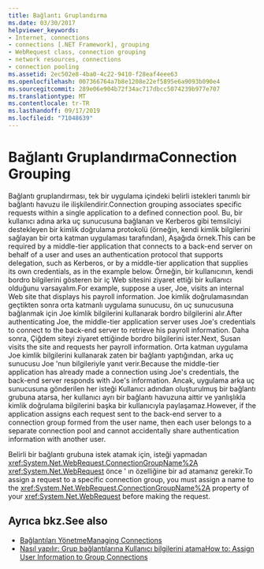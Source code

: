 ```yaml
---
title: Bağlantı Gruplandırma
ms.date: 03/30/2017
helpviewer_keywords:
- Internet, connections
- connections [.NET Framework], grouping
- WebRequest class, connection grouping
- network resources, connections
- connection pooling
ms.assetid: 2ec502e8-4ba0-4c22-9410-f28eaf4eee63
ms.openlocfilehash: 007366764a7b8e1208e22ef5895e6a9093b090e4
ms.sourcegitcommit: 289e06e904b72f34ac717dbcc5074239b977e707
ms.translationtype: MT
ms.contentlocale: tr-TR
ms.lasthandoff: 09/17/2019
ms.locfileid: "71048639"
---
```

# <a name="connection-grouping"></a><span data-ttu-id="0ac09-102">Bağlantı Gruplandırma</span><span class="sxs-lookup"><span data-stu-id="0ac09-102">Connection Grouping</span></span>
<span data-ttu-id="0ac09-103">Bağlantı gruplandırması, tek bir uygulama içindeki belirli istekleri tanımlı bir bağlantı havuzu ile ilişkilendirir.</span><span class="sxs-lookup"><span data-stu-id="0ac09-103">Connection grouping associates specific requests within a single application to a defined connection pool.</span></span> <span data-ttu-id="0ac09-104">Bu, bir kullanıcı adına arka uç sunucusuna bağlanan ve Kerberos gibi temsilciyi destekleyen bir kimlik doğrulama protokolü (örneğin, kendi kimlik bilgilerini sağlayan bir orta katman uygulaması tarafından), Aşağıda örnek.</span><span class="sxs-lookup"><span data-stu-id="0ac09-104">This can be required by a middle-tier application that connects to a back-end server on behalf of a user and uses an authentication protocol that supports delegation, such as Kerberos, or by a middle-tier application that supplies its own credentials, as in the example below.</span></span> <span data-ttu-id="0ac09-105">Örneğin, bir kullanıcının, kendi bordro bilgilerini gösteren bir iç Web sitesini ziyaret ettiği bir kullanıcı olduğunu varsayalım.</span><span class="sxs-lookup"><span data-stu-id="0ac09-105">For example, suppose a user, Joe, visits an internal Web site that displays his payroll information.</span></span> <span data-ttu-id="0ac09-106">Joe kimlik doğrulamasından geçtikten sonra orta katmanlı uygulama sunucusu, ön uç sunucusuna bağlanmak için Joe kimlik bilgilerini kullanarak bordro bilgilerini alır.</span><span class="sxs-lookup"><span data-stu-id="0ac09-106">After authenticating Joe, the middle-tier application server uses Joe's credentials to connect to the back-end server to retrieve his payroll information.</span></span> <span data-ttu-id="0ac09-107">Daha sonra, Çiğdem siteyi ziyaret ettiğinde bordro bilgilerini ister.</span><span class="sxs-lookup"><span data-stu-id="0ac09-107">Next, Susan visits the site and requests her payroll information.</span></span> <span data-ttu-id="0ac09-108">Orta katman uygulama Joe kimlik bilgilerini kullanarak zaten bir bağlantı yaptığından, arka uç sunucusu Joe 'nun bilgileriyle yanıt verir.</span><span class="sxs-lookup"><span data-stu-id="0ac09-108">Because the middle-tier application has already made a connection using Joe's credentials, the back-end server responds with Joe's information.</span></span> <span data-ttu-id="0ac09-109">Ancak, uygulama arka uç sunucusuna gönderilen her isteği Kullanıcı adından oluşturulmuş bir bağlantı grubuna atarsa, her kullanıcı ayrı bir bağlantı havuzuna aittir ve yanlışlıkla kimlik doğrulama bilgilerini başka bir kullanıcıyla paylaşamaz.</span><span class="sxs-lookup"><span data-stu-id="0ac09-109">However, if the application assigns each request sent to the back-end server to a connection group formed from the user name, then each user belongs to a separate connection pool and cannot accidentally share authentication information with another user.</span></span>  
  
 <span data-ttu-id="0ac09-110">Belirli bir bağlantı grubuna istek atamak için, isteği yapmadan <xref:System.Net.WebRequest.ConnectionGroupName%2A> <xref:System.Net.WebRequest> önce ' ın özelliğine bir ad atamanız gerekir.</span><span class="sxs-lookup"><span data-stu-id="0ac09-110">To assign a request to a specific connection group, you must assign a name to the <xref:System.Net.WebRequest.ConnectionGroupName%2A> property of your <xref:System.Net.WebRequest> before making the request.</span></span>  
  
## <a name="see-also"></a><span data-ttu-id="0ac09-111">Ayrıca bkz.</span><span class="sxs-lookup"><span data-stu-id="0ac09-111">See also</span></span>

- [<span data-ttu-id="0ac09-112">Bağlantıları Yönetme</span><span class="sxs-lookup"><span data-stu-id="0ac09-112">Managing Connections</span></span>](managing-connections.md)
- [<span data-ttu-id="0ac09-113">Nasıl yapılır: Grup bağlantılarına Kullanıcı bilgilerini atama</span><span class="sxs-lookup"><span data-stu-id="0ac09-113">How to: Assign User Information to Group Connections</span></span>](how-to-assign-user-information-to-group-connections.md)
